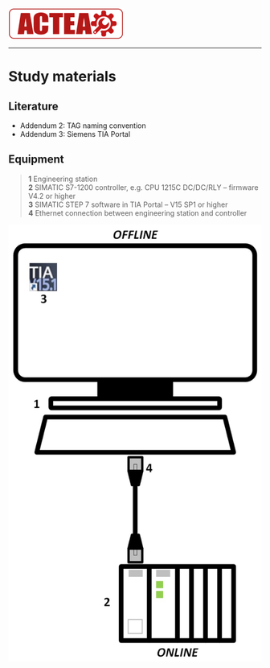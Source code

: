 ![ACTEA](/Logo_ACTEA_2.png)
_____________________________________
# Study materials
## Literature
* Addendum 2: TAG naming convention
* Addendum 3: Siemens TIA Portal

## Equipment

>   **1** Engineering station <br>
>   **2** SIMATIC S7-1200 controller, e.g. CPU 1215C DC/DC/RLY – firmware V4.2 or higher <br>
>   **3** SIMATIC STEP 7 software in TIA Portal – V15 SP1 or higher <br>
>   **4** Ethernet connection between engineering station and controller

<center>

![Equipment](../Ex02/Images/Equipment.jpg "Equipment")
</center>
